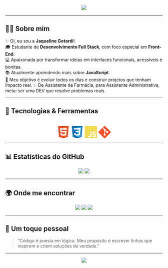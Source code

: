 <!-- Banner animado / espaço sideral com nome e apresentação -->
<p align="center">
  <img src="https://capsule-render.vercel.app/api?type=waving&color=0:1e3c72,100:2a5298&height=200&section=header&text=Jaqueline%20Gotardi%20🩵💻&fontSize=40&fontColor=ffffff&animation=fadeIn" />
</p>

---

## 👩‍💻 Sobre mim  

✨ Oi, eu sou a **Jaqueline Gotardi**!  
🎓 Estudante de **Desenvolvimento Full Stack**, com foco especial em **Front-End**.  
💻 Apaixonada por transformar ideias em interfaces funcionais, acessíveis e bonitas.  
📚 Atualmente aprendendo mais sobre **JavaScript**.  
🚀 Meu objetivo é evoluir todos os dias e construir projetos que tenham impacto real. 
✨ De Assistente de Farmácia, para Assistente Administrativa, meta: ser uma DEV que resolve problemas reais.

---

## 🚀 Tecnologias & Ferramentas  

<div align="center" style="display: inline_block"><br>
  <img align="center" alt="HTML" height="40" width="40" src="https://raw.githubusercontent.com/devicons/devicon/master/icons/html5/html5-original.svg">
  <img align="center" alt="CSS" height="40" width="40" src="https://raw.githubusercontent.com/devicons/devicon/master/icons/css3/css3-original.svg">
  <img align="center" alt="JavaScript" height="40" width="40" src="https://raw.githubusercontent.com/devicons/devicon/master/icons/javascript/javascript-plain.svg">
  <img align="center" alt="Git" height="40" width="40" src="https://raw.githubusercontent.com/devicons/devicon/master/icons/git/git-original.svg">
</div>  

---

## 📊 Estatísticas do GitHub  

<div align="center">
  <img height="180em" src="https://github-readme-stats.vercel.app/api?username=Jaqueline-Gotardi&show_icons=true&theme=tokyonight&include_all_commits=true&count_private=true"/>
  <img height="180em" src="https://github-readme-stats.vercel.app/api/top-langs/?username=Jaqueline-Gotardi&layout=compact&langs_count=6&theme=tokyonight"/>
</div>

---

## 🌍 Onde me encontrar  

<div align="center">
  <a href="https://instagram.com/jaquelineribeirogotardi" target="_blank"><img src="https://img.shields.io/badge/-Instagram-%23E4405F?style=for-the-badge&logo=instagram&logoColor=white"></a>
  <a href="mailto:jaquelineribeirogotardi@gmail.com"><img src="https://img.shields.io/badge/-Gmail-%23333?style=for-the-badge&logo=gmail&logoColor=white"></a>
  <a href="https://www.linkedin.com/in/jaqueline-gotardi" target="_blank"><img src="https://img.shields.io/badge/-LinkedIn-%230077B5?style=for-the-badge&logo=linkedin&logoColor=white"></a>
</div>  

---

## 🎨 Um toque pessoal  

> “Código é poesia em lógica. Meu propósito é escrever linhas que inspirem e criem soluções de verdade.”  

---

<!-- Rodapé com onda -->
<p align="center">
  <img src="https://capsule-render.vercel.app/api?type=waving&color=0:66a6ff,100:89f7fe&height=120&section=footer"/>
</p>
